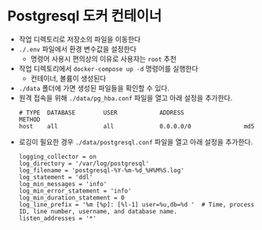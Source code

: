 # Postgresql 도커 컨테이너
- 작업 디렉토리로 저장소의 파일을 이동한다
- `./.env` 파일에서 환경 변수값을 설정한다
    - 명령어 사용시 편의상의 이유로 사용자는 `root` 추천
- 작업 디렉토리에서 `docker-compose up -d` 명령어를 실행한다
    - 컨테이너, 볼륨이 생성된다
- `./data` 폴더에 가면 생성된 파일들을 확인할 수 있다.
- 원격 접속을 위해 `./data/pg_hba.conf` 파일을 열고 아래 설정을 추가한다.
    ```
    # TYPE  DATABASE        USER            ADDRESS                 METHOD
    host    all             all             0.0.0.0/0               md5
    ```
- 로깅이 필요한 경우 `./data/postgresql.conf` 파일을 열고 아래 설정을 추가한다.
    ```
    logging_collector = on
    log_directory = '/var/log/postgresql'
    log_filename = 'postgresql-%Y-%m-%d_%H%M%S.log'
    log_statement = 'ddl'
    log_min_messages = 'info'
    log_min_error_statement = 'info'
    log_min_duration_statement = 0
    log_line_prefix = '%m [%p]: [%l-1] user=%u,db=%d '  # Time, process ID, line number, username, and database name.
    listen_addresses = '*'
    ```